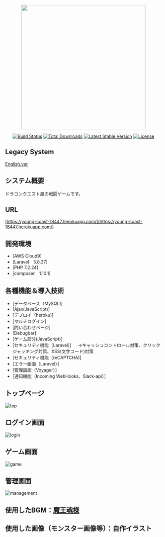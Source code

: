 <p align="center"><img src="https://res.cloudinary.com/dtfbvvkyp/image/upload/v1566331377/laravel-logolockup-cmyk-red.svg" width="400"></p>

<p align="center">
<a href="https://travis-ci.org/laravel/framework"><img src="https://travis-ci.org/laravel/framework.svg" alt="Build Status"></a>
<a href="https://packagist.org/packages/laravel/framework"><img src="https://poser.pugx.org/laravel/framework/d/total.svg" alt="Total Downloads"></a>
<a href="https://packagist.org/packages/laravel/framework"><img src="https://poser.pugx.org/laravel/framework/v/stable.svg" alt="Latest Stable Version"></a>
<a href="https://packagist.org/packages/laravel/framework"><img src="https://poser.pugx.org/laravel/framework/license.svg" alt="License"></a>
</p>

## Legacy System

[English.ver](https://github.com/okureiman/game/blob/master/readme_en.md)

## システム概要

ドラゴンクエスト風の戦闘ゲームです。

## URL

[https://young-coast-18447.herokuapp.com/](https://young-coast-18447.herokuapp.com/)

## 開発環境

- [AWS Cloud9]
- [Laravel　5.8.37]
- [PHP  7.2.24]
- [composer　1.10.1]
## 各種機能＆導入技術

- [データベース（MySQL)]
- [Ajax(JavaScript)]
- [デプロイ（heroku)]
- [マルチログイン]
- [問い合わせページ]
- [Debugbar]
- [ゲーム部分(JavaScript)]
- [セキュリティ機能（Laravel)]
　 →キャッシュコントロール対策、クリックジャッキング対策、XSS(文字コード)対策
- [セキュリティ機能（reCAPTCHA)]
- [エラー画面（Laravel）]
- [管理画面（Voyager）]
- [通知機能（Incoming WebHooks、Slack-api）]


## トップページ

![top](https://user-images.githubusercontent.com/60533591/85917100-58a27800-b892-11ea-8816-83c4a2d56474.png)


## ログイン画面

![login]()

## ゲーム画面

![game]()

## 管理画面

![management](https://user-images.githubusercontent.com/60533591/86088145-b926f480-bae0-11ea-9516-0345407cbefa.png)

## 使用したBGM：[魔王魂様](https://maoudamashii.jokersounds.com/)
## 使用した画像（モンスター画像等）：自作イラスト


<!--zzzz-->
